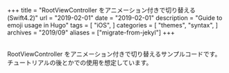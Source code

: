 +++
title = "RootViewController をアニメーション付きで切り替える(Swift4.2)"
url = "2019-02-01"
date = "2019-02-01"
description = "Guide to emoji usage in Hugo"
tags = [
    "iOS",
]
categories = [
    "themes",
    "syntax",
]
archives = "2019/09"
aliases = ["migrate-from-jekyl"]
+++

<br>
RootViewController をアニメーション付きで切り替えるサンプルコードです。
チュートリアルの後とかでの使用を想定しています。

<script src="https://gist.github.com/O-Junpei/f8fff1bd38317a481d566afb04effdd8.js"></script>
